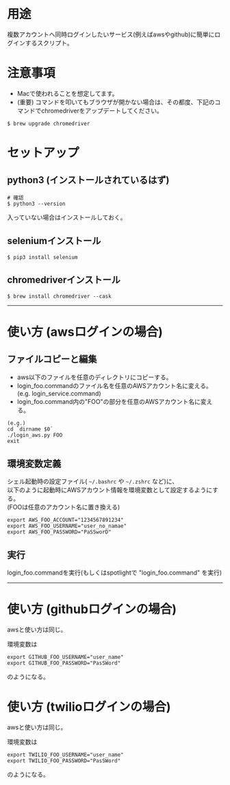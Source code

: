 # 用途
複数アカウントへ同時ログインしたいサービス(例えばawsやgithub)に簡単にログインするスクリプト。

# 注意事項
* Macで使われることを想定してます。
* (重要) コマンドを叩いてもブラウザが開かない場合は、その都度、下記のコマンドでchromedriverをアップデートしてください。

```
$ brew upgrade chromedriver
```

# セットアップ

## python3 (インストールされているはず)
```
# 確認
$ python3 --version
```
入っていない場合はインストールしておく。

## seleniumインストール
```
$ pip3 install selenium
```

## chromedriverインストール
```
$ brew install chromedriver --cask
```

---

# 使い方 (awsログインの場合)

## ファイルコピーと編集
* aws以下のファイルを任意のディレクトリにコピーする。
* login_foo.commandのファイル名を任意のAWSアカウント名に変える。<br>
  (e.g. login_service.command)
* login_foo.command内の"FOO"の部分を任意のAWSアカウント名に変える。<br>
```
(e.g.)
cd `dirname $0`
./login_aws.py FOO
exit
```

## 環境変数定義
シェル起動時の設定ファイル( `~/.bashrc` や `~/.zshrc` など)に、<br>
以下のように起動時にAWSアカウント情報を環境変数として設定するようにする。<br>
(FOOは任意のアカウント名に置き換える)
```
export AWS_FOO_ACCOUNT="1234567891234"
export AWS_FOO_USERNAME="user_no_namae"
export AWS_FOO_PASSWORD="PaSSworD"
```

## 実行
login_foo.commandを実行(もしくはspotlightで "login_foo.command" を実行)

---

# 使い方 (githubログインの場合)
awsと使い方は同じ。

環境変数は
```
export GITHUB_FOO_USERNAME="user_name"
export GITHUB_FOO_PASSWORD="PasSWord"
```
のようになる。

# 使い方 (twilioログインの場合)
awsと使い方は同じ。

環境変数は
```
export TWILIO_FOO_USERNAME="user_name"
export TWILIO_FOO_PASSWORD="PasSWord"
```
のようになる。
